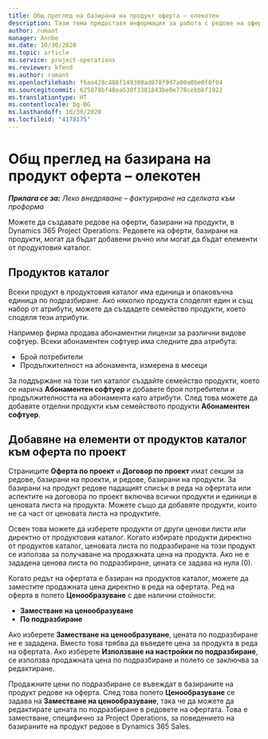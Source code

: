 ```yaml
---
title: Общ преглед на базирана на продукт оферта – олекотен
description: Тази тема предоставя информация за работа с редове на оферти, базирани на продукти.
author: rumant
manager: Annbe
ms.date: 10/30/2020
ms.topic: article
ms.service: project-operations
ms.reviewer: kfend
ms.author: rumant
ms.openlocfilehash: f6aa428c486f149308ad078f9d7a80a0be0f0f04
ms.sourcegitcommit: 625878bf48ea530f3381843be0e778cebbbf1922
ms.translationtype: HT
ms.contentlocale: bg-BG
ms.lasthandoff: 10/30/2020
ms.locfileid: "4178175"
---
```

# <a name="product-based-quote-lines-overview---lite"></a>Общ преглед на базирана на продукт оферта – олекотен

_**Прилага се за:** Леко внедряване – фактуриране на сделката към проформа_

Можете да създавате редове на оферти, базирани на продукти, в Dynamics 365 Project Operations. Редовете на оферти, базирани на продукти, могат да бъдат добавени ръчно или могат да бъдат елементи от продуктовия каталог.

## <a name="product-catalog"></a>Продуктов каталог

Всеки продукт в продуктовия каталог има единица и опаковъчна единица по подразбиране. Ако няколко продукта споделят един и същ набор от атрибути, можете да създадете семейство продукти, което споделя тези атрибути. 

Например фирма продава абонаментни лицензи за различни видове софтуер. Всеки абонаментен софтуер има следните два атрибута:

- Брой потребители
- Продължителност на абонамента, измерена в месеци

За поддържане на този тип каталог създайте семейство продукти, което се нарича **Абонаментен софтуер** и добавете броя потребители и продължителността на абонамента като атрибути. След това можете да добавяте отделни продукти към семейството продукти **Абонаментен софтуер**.

## <a name="add-product-catalog-items-to-a-project-quote"></a>Добавяне на елементи от продуктов каталог към оферта по проект

Страниците **Оферта по проект** и **Договор по проект** имат секции за редове, базирани на проекти, и редове, базирани на продукти. За базирани на продукт редове падащият списък в реда на офертата или аспектите на договора по проект включва всички продукти и единици в ценовата листа на продукта. Можете също да добавяте продукти, които не са част от ценовата листа на продуктите.

Освен това можете да изберете продукти от други ценови листи или директно от продуктовия каталог. Когато избирате продукти директно от продуктов каталог, ценовата листа по подразбиране на този продукт се използва за получаване на продажната цена на продукта. Ако не е зададена ценова листа по подразбиране, цената се задава на нула (0).

Когато редът на офертата е базиран на продуктов каталог, можете да заместите продажната цена директно в реда на офертата. Ред на оферта в полето **Ценообразуване** с две налични стойности:

- **Заместване на ценообразуване**
- **По подразбиране**

Ако изберете **Заместване на ценообразуване**, цената по подразбиране не е зададена. Вместо това трябва да въведете цена за продукта в реда на офертата. Ако изберете **Използване на настройки по подразбиране**, се използва продажната цена по подразбиране и полето се заключва за редактиране.

Продажните цени по подразбиране се въвеждат в базираните на продукт редове на оферта. След това полето **Ценообразуване** се задава на **Заместване на ценообразуване**, така че да можете да редактирате цената по подразбиране в редовете на офертата. Това е заместване, специфично за Project Operations, за поведението на базираните на продукт редове в Dynamics 365 Sales.
